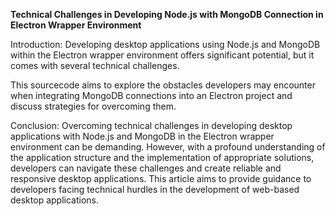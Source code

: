 **Technical Challenges in Developing Node.js with MongoDB Connection in Electron Wrapper Environment**

Introduction:
Developing desktop applications using Node.js and MongoDB within the Electron wrapper environment offers 
significant potential, but it comes with several technical challenges. 

This sourcecode aims to explore the obstacles developers may encounter when integrating MongoDB connections 
into an Electron project and discuss strategies for overcoming them.

Conclusion:
Overcoming technical challenges in developing desktop applications with Node.js and MongoDB 
in the Electron wrapper environment can be demanding. However, with a profound understanding 
of the application structure and the implementation of appropriate solutions, developers 
can navigate these challenges and create reliable and responsive desktop applications. 
This article aims to provide guidance to developers facing technical hurdles in the development of web-based desktop applications.
